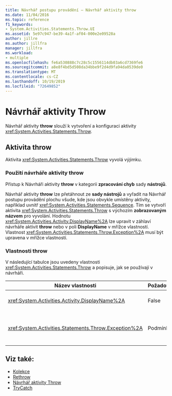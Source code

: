 ```yaml
---
title: Návrhář postupu provádění – Návrhář aktivity throw
ms.date: 11/04/2016
ms.topic: reference
f1_keywords:
- System.Activities.Statements.Throw.UI
ms.assetid: 5e97c947-be39-4a1f-af04-000e2e09528a
author: jillre
ms.author: jillfra
manager: jillfra
ms.workload:
- multiple
ms.openlocfilehash: fe6a530888c7c28c5c1556114db03a6cd7369fe6
ms.sourcegitcommit: a8e8f4bd5d508da34bbe9f2d4d9fa94da0539de0
ms.translationtype: MT
ms.contentlocale: cs-CZ
ms.lasthandoff: 10/19/2019
ms.locfileid: "72649852"
---
```

# <a name="throw-activity-designer"></a>Návrhář aktivity Throw

Návrhář aktivity **throw** slouží k vytvoření a konfiguraci aktivity <xref:System.Activities.Statements.Throw>.

## <a name="the-throw-activity"></a>Aktivita throw

Aktivita <xref:System.Activities.Statements.Throw> vyvolá výjimku.

### <a name="using-the-throw-activity-designer"></a>Použití návrháře aktivity throw

Přístup k Návrháři aktivity **throw** v kategorii **zpracování chyb** sady **nástrojů**.

Návrhář aktivity **throw** lze přetáhnout ze **sady nástrojů** a vyřadit na Návrhář postupu provádění plochu všude, kde jsou obvykle umístěny aktivity, například uvnitř <xref:System.Activities.Statements.Sequence>. Tím se vytvoří aktivita <xref:System.Activities.Statements.Throw> s výchozím **zobrazovaným názvem** pro vyvolání. Hodnotu <xref:System.Activities.Activity.DisplayName%2A> lze upravit v záhlaví návrháře aktivit **throw** nebo v poli **DisplayName** v mřížce vlastností. Vlastnost <xref:System.Activities.Statements.Throw.Exception%2A> musí být upravena v mřížce vlastností.

### <a name="the-throw-properties"></a>Vlastnosti throw

V následující tabulce jsou uvedeny vlastnosti <xref:System.Activities.Statements.Throw> a popisuje, jak se používají v návrháři.

|Název vlastnosti|Požadováno|Použití|
|-|--------------|-|
|<xref:System.Activities.Activity.DisplayName%2A>|False|Určuje nepovinný popisný název aktivity <xref:System.Activities.Statements.Throw>. Výchozí hodnota je throw.|
|<xref:System.Activities.Statements.Throw.Exception%2A>|Podmínka|Výjimka, která se má vyvolat Tato výjimka musí být odvozena od <xref:System.Exception>. Chcete-li zadat výjimku, zadejte výraz Visual Basic v mřížce vlastností.|

## <a name="see-also"></a>Viz také:

- [Kolekce](../workflow-designer/collection-activity-designers.md)
- [Rethrow](../workflow-designer/rethrow-activity-designer.md)
- [Návrhář aktivity Throw](../workflow-designer/throw-activity-designer.md)
- [TryCatch](../workflow-designer/trycatch-activity-designer.md)
